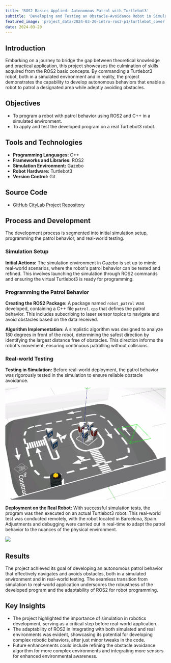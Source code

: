 ```yaml
---
title: 'ROS2 Basics Applied: Autonomous Patrol with Turtlebot3'
subtitle: 'Developing and Testing an Obstacle-Avoidance Robot in Simulation and Real-World Scenarios'
featured_image: 'project_data/2024-03-20-intro-ros2-p1/turtlebot_cover.gif'
date: 2024-03-20
---
```



## Introduction
Embarking on a journey to bridge the gap between theoretical knowledge and practical application, this project showcases the culmination of skills acquired from the ROS2 basic concepts. By commanding a Turtlebot3 robot, both in a simulated environment and in reality, the project demonstrates the capability to develop autonomous behaviors that enable a robot to patrol a designated area while adeptly avoiding obstacles.

## Objectives
- To program a robot with patrol behavior using ROS2 and C++ in a simulated environment.
- To apply and test the developed program on a real Turtlebot3 robot.

## Tools and Technologies

- **Programming Languages:** C++
- **Frameworks and Libraries:** ROS2
- **Simulation Environment:** Gazebo
- **Robot Hardware:** Turtlebot3
- **Version Control:** Git

## Source Code
- [GitHub CityLab Project Repository](https://github.com/MiguelSolisSegura/citylab_project)

## Process and Development
The development process is segmented into initial simulation setup, programming the patrol behavior, and real-world testing.

### Simulation Setup
**Initial Actions:** The simulation environment in Gazebo is set up to mimic real-world scenarios, where the robot's patrol behavior can be tested and refined. This involves launching the simulation through ROS2 commands and ensuring the virtual Turtlebot3 is ready for programming.

### Programming the Patrol Behavior
**Creating the ROS2 Package:** A package named `robot_patrol` was developed, containing a C++ file `patrol.cpp` that defines the patrol behavior. This includes subscribing to laser sensor topics to navigate and avoid obstacles based on the data received.

**Algorithm Implementation:** A simplistic algorithm was designed to analyze 180 degrees in front of the robot, determining the safest direction by identifying the largest distance free of obstacles. This direction informs the robot's movement, ensuring continuous patrolling without collisions.

### Real-world Testing
**Testing in Simulation:** Before real-world deployment, the patrol behavior was rigorously tested in the simulation to ensure reliable obstacle avoidance.

![](/project_data/2024-03-20-intro-ros2-p1/turtlebot.gif)

**Deployment on the Real Robot:** With successful simulation tests, the program was then executed on an actual Turtlebot3 robot. This real-world test was conducted remotely, with the robot located in Barcelona, Spain. Adjustments and debugging were carried out in real-time to adapt the patrol behavior to the nuances of the physical environment.

![](/project_data/2024-03-20-intro-ros2-p1/turtlebot_real.gif)

## Results
The project achieved its goal of developing an autonomous patrol behavior that effectively navigates and avoids obstacles, both in a simulated environment and in real-world testing. The seamless transition from simulation to real-world application underscores the robustness of the developed program and the adaptability of ROS2 for robot programming.

## Key Insights
- The project highlighted the importance of simulation in robotics development, serving as a critical step before real-world application.
- The adaptability of ROS2 in integrating with both simulated and real environments was evident, showcasing its potential for developing complex robotic behaviors, after just minor tweaks in the code.
- Future enhancements could include refining the obstacle avoidance algorithm for more complex environments and integrating more sensors for enhanced environmental awareness.

